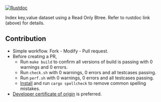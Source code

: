 [![Rustdoc](https://img.shields.io/badge/rustdoc-hosted-blue.svg)](https://docs.rs/robt)

Index key,value dataset using a Read Only Btree. Refer to rustdoc link (above)
for details.

Contribution
------------

* Simple workflow. Fork - Modify - Pull request.
* Before creating a PR,
  * Run `make build` to confirm all versions of build is passing with
    0 warnings and 0 errors.
  * Run `check.sh` with 0 warnings, 0 errors and all testcases passing.
  * Run `perf.sh` with 0 warnings, 0 errors and all testcases passing.
  * [Install][spellcheck] and run `cargo spellcheck` to remove common spelling mistakes.
* [Developer certificate of origin][dco] is preferred.

[spellcheck]: https://github.com/drahnr/cargo-spellcheck
[dco]: https://developercertificate.org/

